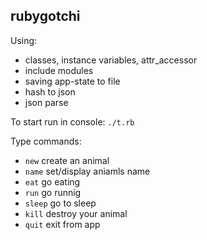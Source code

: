 ## rubygotchi

Using: 
- classes, instance variables, attr_accessor  
- include modules
- saving app-state to file 
- hash to json
- json parse

To start run in console: ```./t.rb```

Type commands: 
- ```new``` create an animal
- ```name```  set/display aniamls name 
- ```eat```  go eating 
- ```run```  go runnig
- ```sleep``` go to sleep 
- ```kill``` destroy your animal
- ```quit``` exit from app 
